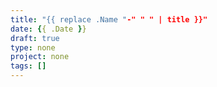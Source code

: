 ```yaml
---
title: "{{ replace .Name "-" " " | title }}"
date: {{ .Date }}
draft: true
type: none
project: none
tags: []
---
```


